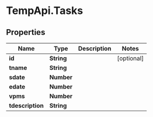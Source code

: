# TempApi.Tasks

## Properties

Name | Type | Description | Notes
------------ | ------------- | ------------- | -------------
**id** | **String** |  | [optional] 
**tname** | **String** |  | 
**sdate** | **Number** |  | 
**edate** | **Number** |  | 
**vpms** | **Number** |  | 
**tdescription** | **String** |  | 


